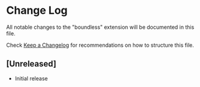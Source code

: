 # Change Log

All notable changes to the "boundless" extension will be documented in this file.

Check [Keep a Changelog](http://keepachangelog.com/) for recommendations on how to structure this file.

## [Unreleased]

- Initial release
